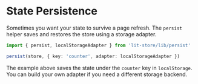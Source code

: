 # State Persistence

Sometimes you want your state to survive a page refresh. The `persist` helper saves and restores the store using a storage adapter.

```ts
import { persist, localStorageAdapter } from 'lit-store/lib/persist'

persist(store, { key: 'counter', adapter: localStorageAdapter })
```

The example above saves the state under the `counter` key in `localStorage`. You can build your own adapter if you need a different storage backend.
